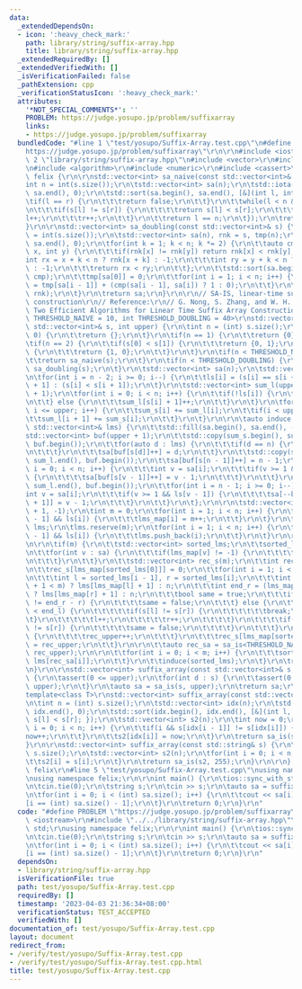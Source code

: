 ```yaml
---
data:
  _extendedDependsOn:
  - icon: ':heavy_check_mark:'
    path: library/string/suffix-array.hpp
    title: library/string/suffix-array.hpp
  _extendedRequiredBy: []
  _extendedVerifiedWith: []
  _isVerificationFailed: false
  _pathExtension: cpp
  _verificationStatusIcon: ':heavy_check_mark:'
  attributes:
    '*NOT_SPECIAL_COMMENTS*': ''
    PROBLEM: https://judge.yosupo.jp/problem/suffixarray
    links:
    - https://judge.yosupo.jp/problem/suffixarray
  bundledCode: "#line 1 \"test/yosupo/Suffix-Array.test.cpp\"\n#define PROBLEM \"\
    https://judge.yosupo.jp/problem/suffixarray\"\r\n\r\n#include <iostream>\r\n#line\
    \ 2 \"library/string/suffix-array.hpp\"\n#include <vector>\r\n#include <cstring>\r\
    \n#include <algorithm>\r\n#include <numeric>\r\n#include <cassert>\r\n\r\nnamespace\
    \ felix {\r\n\r\nstd::vector<int> sa_naive(const std::vector<int>& s) {\r\n\t\
    int n = int(s.size());\r\n\tstd::vector<int> sa(n);\r\n\tstd::iota(sa.begin(),\
    \ sa.end(), 0);\r\n\tstd::sort(sa.begin(), sa.end(), [&](int l, int r) {\r\n\t\
    \tif(l == r) {\r\n\t\t\treturn false;\r\n\t\t}\r\n\t\twhile(l < n && r < n) {\r\
    \n\t\t\tif(s[l] != s[r]) {\r\n\t\t\t\treturn s[l] < s[r];\r\n\t\t\t}\r\n\t\t\t\
    l++;\r\n\t\t\tr++;\r\n\t\t}\r\n\t\treturn l == n;\r\n\t});\r\n\treturn sa;\r\n\
    }\r\n\r\nstd::vector<int> sa_doubling(const std::vector<int>& s) {\r\n\tint n\
    \ = int(s.size());\r\n\tstd::vector<int> sa(n), rnk = s, tmp(n);\r\n\tstd::iota(sa.begin(),\
    \ sa.end(), 0);\r\n\tfor(int k = 1; k < n; k *= 2) {\r\n\t\tauto cmp = [&](int\
    \ x, int y) {\r\n\t\t\tif(rnk[x] != rnk[y]) return rnk[x] < rnk[y];\r\n\t\t\t\
    int rx = x + k < n ? rnk[x + k] : -1;\r\n\t\t\tint ry = y + k < n ? rnk[y + k]\
    \ : -1;\r\n\t\t\treturn rx < ry;\r\n\t\t};\r\n\t\tstd::sort(sa.begin(), sa.end(),\
    \ cmp);\r\n\t\ttmp[sa[0]] = 0;\r\n\t\tfor(int i = 1; i < n; i++) {\r\n\t\t\ttmp[sa[i]]\
    \ = tmp[sa[i - 1]] + (cmp(sa[i - 1], sa[i]) ? 1 : 0);\r\n\t\t}\r\n\t\tswap(tmp,\
    \ rnk);\r\n\t}\r\n\treturn sa;\r\n}\r\n\r\n// SA-IS, linear-time suffix array\
    \ construction\r\n// Reference:\r\n// G. Nong, S. Zhang, and W. H. Chan,\r\n//\
    \ Two Efficient Algorithms for Linear Time Suffix Array Construction\r\ntemplate<int\
    \ THRESHOLD_NAIVE = 10, int THRESHOLD_DOUBLING = 40>\r\nstd::vector<int> sa_is(const\
    \ std::vector<int>& s, int upper) {\r\n\tint n = (int) s.size();\r\n\tif(n ==\
    \ 0) {\r\n\t\treturn {};\r\n\t}\r\n\tif(n == 1) {\r\n\t\treturn {0};\r\n\t}\r\n\
    \tif(n == 2) {\r\n\t\tif(s[0] < s[1]) {\r\n\t\t\treturn {0, 1};\r\n\t\t} else\
    \ {\r\n\t\t\treturn {1, 0};\r\n\t\t}\r\n\t}\r\n\tif(n < THRESHOLD_NAIVE) {\r\n\
    \t\treturn sa_naive(s);\r\n\t}\r\n\tif(n < THRESHOLD_DOUBLING) {\r\n\t\treturn\
    \ sa_doubling(s);\r\n\t}\r\n\tstd::vector<int> sa(n);\r\n\tstd::vector<bool> ls(n);\r\
    \n\tfor(int i = n - 2; i >= 0; i--) {\r\n\t\tls[i] = (s[i] == s[i + 1]) ? ls[i\
    \ + 1] : (s[i] < s[i + 1]);\r\n\t}\r\n\tstd::vector<int> sum_l(upper + 1), sum_s(upper\
    \ + 1);\r\n\tfor(int i = 0; i < n; i++) {\r\n\t\tif(!ls[i]) {\r\n\t\t\tsum_s[s[i]]++;\r\
    \n\t\t} else {\r\n\t\t\tsum_l[s[i] + 1]++;\r\n\t\t}\r\n\t}\r\n\tfor(int i = 0;\
    \ i <= upper; i++) {\r\n\t\tsum_s[i] += sum_l[i];\r\n\t\tif(i < upper) {\r\n\t\
    \t\tsum_l[i + 1] += sum_s[i];\r\n\t\t}\r\n\t}\r\n\r\n\tauto induce = [&](const\
    \ std::vector<int>& lms) {\r\n\t\tstd::fill(sa.begin(), sa.end(), -1);\r\n\t\t\
    std::vector<int> buf(upper + 1);\r\n\t\tstd::copy(sum_s.begin(), sum_s.end(),\
    \ buf.begin());\r\n\t\tfor(auto d : lms) {\r\n\t\t\tif(d == n) {\r\n\t\t\t\tcontinue;\r\
    \n\t\t\t}\r\n\t\t\tsa[buf[s[d]]++] = d;\r\n\t\t}\r\n\t\tstd::copy(sum_l.begin(),\
    \ sum_l.end(), buf.begin());\r\n\t\tsa[buf[s[n - 1]]++] = n - 1;\r\n\t\tfor(int\
    \ i = 0; i < n; i++) {\r\n\t\t\tint v = sa[i];\r\n\t\t\tif(v >= 1 && !ls[v - 1])\
    \ {\r\n\t\t\t\tsa[buf[s[v - 1]]++] = v - 1;\r\n\t\t\t}\r\n\t\t}\r\n\t\tstd::copy(sum_l.begin(),\
    \ sum_l.end(), buf.begin());\r\n\t\tfor(int i = n - 1; i >= 0; i--) {\r\n\t\t\t\
    int v = sa[i];\r\n\t\t\tif(v >= 1 && ls[v - 1]) {\r\n\t\t\t\tsa[--buf[s[v - 1]\
    \ + 1]] = v - 1;\r\n\t\t\t}\r\n\t\t}\r\n\t};\r\n\r\n\tstd::vector<int> lms_map(n\
    \ + 1, -1);\r\n\tint m = 0;\r\n\tfor(int i = 1; i < n; i++) {\r\n\t\tif(!ls[i\
    \ - 1] && ls[i]) {\r\n\t\t\tlms_map[i] = m++;\r\n\t\t}\r\n\t}\r\n\tstd::vector<int>\
    \ lms;\r\n\tlms.reserve(m);\r\n\tfor(int i = 1; i < n; i++) {\r\n\t\tif(!ls[i\
    \ - 1] && ls[i]) {\r\n\t\t\tlms.push_back(i);\r\n\t\t}\r\n\t}\r\n\r\n\tinduce(lms);\r\
    \n\r\n\tif(m) {\r\n\t\tstd::vector<int> sorted_lms;\r\n\t\tsorted_lms.reserve(m);\r\
    \n\t\tfor(int v : sa) {\r\n\t\t\tif(lms_map[v] != -1) {\r\n\t\t\t\tsorted_lms.push_back(v);\r\
    \n\t\t\t}\r\n\t\t}\r\n\t\tstd::vector<int> rec_s(m);\r\n\t\tint rec_upper = 0;\r\
    \n\t\trec_s[lms_map[sorted_lms[0]]] = 0;\r\n\t\tfor(int i = 1; i < m; i++) {\r\
    \n\t\t\tint l = sorted_lms[i - 1], r = sorted_lms[i];\r\n\t\t\tint end_l = (lms_map[l]\
    \ + 1 < m) ? lms[lms_map[l] + 1] : n;\r\n\t\t\tint end_r = (lms_map[r] + 1 < m)\
    \ ? lms[lms_map[r] + 1] : n;\r\n\t\t\tbool same = true;\r\n\t\t\tif(end_l - l\
    \ != end_r - r) {\r\n\t\t\t\tsame = false;\r\n\t\t\t} else {\r\n\t\t\t\twhile(l\
    \ < end_l) {\r\n\t\t\t\t\tif(s[l] != s[r]) {\r\n\t\t\t\t\t\tbreak;\r\n\t\t\t\t\
    \t}\r\n\t\t\t\t\tl++;\r\n\t\t\t\t\tr++;\r\n\t\t\t\t}\r\n\t\t\t\tif(l == n || s[l]\
    \ != s[r]) {\r\n\t\t\t\t\tsame = false;\r\n\t\t\t\t}\r\n\t\t\t}\r\n\t\t\tif(!same)\
    \ {\r\n\t\t\t\trec_upper++;\r\n\t\t\t}\r\n\t\t\trec_s[lms_map[sorted_lms[i]]]\
    \ = rec_upper;\r\n\t\t}\r\n\r\n\t\tauto rec_sa = sa_is<THRESHOLD_NAIVE, THRESHOLD_DOUBLING>(rec_s,\
    \ rec_upper);\r\n\r\n\t\tfor(int i = 0; i < m; i++) {\r\n\t\t\tsorted_lms[i] =\
    \ lms[rec_sa[i]];\r\n\t\t}\r\n\t\tinduce(sorted_lms);\r\n\t}\r\n\treturn sa;\r\
    \n}\r\n\r\nstd::vector<int> suffix_array(const std::vector<int>& s, int upper)\
    \ {\r\n\tassert(0 <= upper);\r\n\tfor(int d : s) {\r\n\t\tassert(0 <= d && d <=\
    \ upper);\r\n\t}\r\n\tauto sa = sa_is(s, upper);\r\n\treturn sa;\r\n}\r\n\r\n\
    template<class T>\r\nstd::vector<int> suffix_array(const std::vector<T>& s) {\r\
    \n\tint n = (int) s.size();\r\n\tstd::vector<int> idx(n);\r\n\tstd::iota(idx.begin(),\
    \ idx.end(), 0);\r\n\tstd::sort(idx.begin(), idx.end(), [&](int l, int r) { return\
    \ s[l] < s[r]; });\r\n\tstd::vector<int> s2(n);\r\n\tint now = 0;\r\n\tfor(int\
    \ i = 0; i < n; i++) {\r\n\t\tif(i && s[idx[i - 1]] != s[idx[i]]) {\r\n\t\t\t\
    now++;\r\n\t\t}\r\n\t\ts2[idx[i]] = now;\r\n\t}\r\n\treturn sa_is(s2, now);\r\n\
    }\r\n\r\nstd::vector<int> suffix_array(const std::string& s) {\r\n\tint n = (int)\
    \ s.size();\r\n\tstd::vector<int> s2(n);\r\n\tfor(int i = 0; i < n; i++) {\r\n\
    \t\ts2[i] = s[i];\r\n\t}\r\n\treturn sa_is(s2, 255);\r\n}\r\n\r\n} // namespace\
    \ felix\r\n#line 5 \"test/yosupo/Suffix-Array.test.cpp\"\nusing namespace std;\r\
    \nusing namespace felix;\r\n\r\nint main() {\r\n\tios::sync_with_stdio(false);\r\
    \n\tcin.tie(0);\r\n\tstring s;\r\n\tcin >> s;\r\n\tauto sa = suffix_array(s);\r\
    \n\tfor(int i = 0; i < (int) sa.size(); i++) {\r\n\t\tcout << sa[i] << \" \\n\"\
    [i == (int) sa.size() - 1];\r\n\t}\r\n\treturn 0;\r\n}\r\n"
  code: "#define PROBLEM \"https://judge.yosupo.jp/problem/suffixarray\"\r\n\r\n#include\
    \ <iostream>\r\n#include \"../../library/string/suffix-array.hpp\"\r\nusing namespace\
    \ std;\r\nusing namespace felix;\r\n\r\nint main() {\r\n\tios::sync_with_stdio(false);\r\
    \n\tcin.tie(0);\r\n\tstring s;\r\n\tcin >> s;\r\n\tauto sa = suffix_array(s);\r\
    \n\tfor(int i = 0; i < (int) sa.size(); i++) {\r\n\t\tcout << sa[i] << \" \\n\"\
    [i == (int) sa.size() - 1];\r\n\t}\r\n\treturn 0;\r\n}\r\n"
  dependsOn:
  - library/string/suffix-array.hpp
  isVerificationFile: true
  path: test/yosupo/Suffix-Array.test.cpp
  requiredBy: []
  timestamp: '2023-04-03 21:36:34+08:00'
  verificationStatus: TEST_ACCEPTED
  verifiedWith: []
documentation_of: test/yosupo/Suffix-Array.test.cpp
layout: document
redirect_from:
- /verify/test/yosupo/Suffix-Array.test.cpp
- /verify/test/yosupo/Suffix-Array.test.cpp.html
title: test/yosupo/Suffix-Array.test.cpp
---
```


